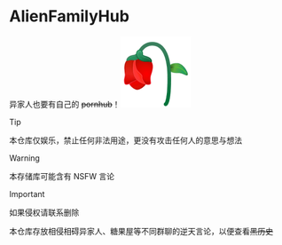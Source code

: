 # AlienFamilyHub

异家人也要有自己的 ~~pornhub~~！![](./QEmoji/64.png)

> [!TIP]
>
> 本仓库仅娱乐，禁止任何非法用途，更没有攻击任何人的意思与想法

> [!WARNING]
> 本存储库可能含有 NSFW 言论

> [!IMPORTANT]
> 如果侵权请联系删除

本仓库存放相侵相碍异家人、糖果屋等不同群聊的逆天言论，以便查看~~黑历史~~
